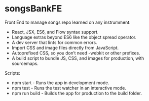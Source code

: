 # songsBankFE

Front End to manage songs repo learned on any instrumment.

- React, JSX, ES6, and Flow syntax support.
- Language extras beyond ES6 like the object spread operator.
- A dev server that lints for common errors.
- Import CSS and image files directly from JavaScript.
- Autoprefixed CSS, so you don’t need -webkit or other prefixes.
- A build script to bundle JS, CSS, and images for production, with sourcemaps.


Scripts:

- npm start - Runs the app in development mode.
- npm test - Runs the test watcher in an interactive mode.
- npm run build - Builds the app for production to the build folder.
